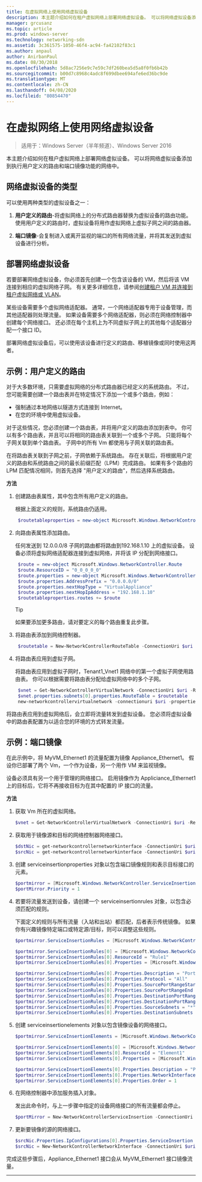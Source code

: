 ```yaml
---
title: 在虚拟网络上使用网络虚拟设备
description: 本主题介绍如何在租户虚拟网络上部署网络虚拟设备。 可以将网络虚拟设备添加到执行用户定义的路由和端口镜像功能的网络中。
manager: grcusanz
ms.topic: article
ms.prod: windows-server
ms.technology: networking-sdn
ms.assetid: 3c361575-1050-46f4-ac94-fa42102f83c1
ms.author: anpaul
author: AnirbanPaul
ms.date: 08/30/2018
ms.openlocfilehash: 5d8ac7256e9c7e59c7df260bea5d5a8f0fb6b42b
ms.sourcegitcommit: b00d7c8968c4adc8f699dbee694afe6ed36bc9de
ms.translationtype: MT
ms.contentlocale: zh-CN
ms.lasthandoff: 04/08/2020
ms.locfileid: "80854470"
---
```

# <a name="use-network-virtual-appliances-on-a-virtual-network"></a>在虚拟网络上使用网络虚拟设备

>适用于：Windows Server（半年频道）、Windows Server 2016

本主题介绍如何在租户虚拟网络上部署网络虚拟设备。 可以将网络虚拟设备添加到执行用户定义的路由和端口镜像功能的网络中。

## <a name="types-of-network-virtual-appliances"></a>网络虚拟设备的类型

可以使用两种类型的虚拟设备之一：

1. **用户定义的路由**-将虚拟网络上的分布式路由器替换为虚拟设备的路由功能。  使用用户定义的路由时，虚拟设备将用作虚拟网络上虚拟子网之间的路由器。

2. **端口镜像**-会复制进入或离开监视的端口的所有网络流量，并将其发送到虚拟设备进行分析。 


## <a name="deploying-a-network-virtual-appliance"></a>部署网络虚拟设备

若要部署网络虚拟设备，你必须首先创建一个包含该设备的 VM，然后将该 VM 连接到相应的虚拟网络子网。 有关更多详细信息，请参阅[创建租户 VM 并连接到租户虚拟网络或 VLAN](Create-a-Tenant-VM.md)。

某些设备需要多个虚拟网络适配器。 通常，一个网络适配器专用于设备管理，而其他适配器则处理流量。  如果设备需要多个网络适配器，则必须在网络控制器中创建每个网络接口。 还必须在每个主机上为不同虚拟子网上的其他每个适配器分配一个接口 ID。

部署网络虚拟设备后，可以使用该设备进行定义的路由、移植镜像或同时使用这两者。 


## <a name="example-user-defined-routing"></a>示例：用户定义的路由

对于大多数环境，只需要虚拟网络的分布式路由器已经定义的系统路由。 不过，您可能需要创建一个路由表并在特定情况下添加一个或多个路由，例如：

- 强制通过本地网络以隧道方式连接到 Internet。
- 在您的环境中使用虚拟设备。

对于这些情况，您必须创建一个路由表，并将用户定义的路由添加到表中。 你可以有多个路由表，并且可以将相同的路由表关联到一个或多个子网。 只能将每个子网关联到单个路由表。 子网中的所有 Vm 都使用与子网关联的路由表。

在将路由表关联到子网之前，子网依赖于系统路由。 存在关联后，将根据用户定义的路由和系统路由之间的最长前缀匹配（LPM）完成路由。 如果有多个路由的 LPM 匹配情况相同，则首先选择 "用户定义的路由"，然后选择系统路由。
 
**方法**

1. 创建路由表属性，其中包含所有用户定义的路由。<p>根据上面定义的规则，系统路由仍适用。

   ```PowerShell
    $routetableproperties = new-object Microsoft.Windows.NetworkController.RouteTableProperties
   ```

2. 向路由表属性添加路由。<p>任何发送到 12.0.0.0/8 子网的路由都将路由到192.168.1.10 上的虚拟设备。 设备必须将虚拟网络适配器连接到虚拟网络，并将该 IP 分配到网络接口。

   ```PowerShell
    $route = new-object Microsoft.Windows.NetworkController.Route
    $route.ResourceID = "0_0_0_0_0"
    $route.properties = new-object Microsoft.Windows.NetworkController.RouteProperties
    $route.properties.AddressPrefix = "0.0.0.0/0"
    $route.properties.nextHopType = "VirtualAppliance"
    $route.properties.nextHopIpAddress = "192.168.1.10"
    $routetableproperties.routes += $route
   ```
   >[!TIP]
   >如果要添加更多路由，请对要定义的每个路由重复此步骤。

3. 将路由表添加到网络控制器。

   ```PowerShell
    $routetable = New-NetworkControllerRouteTable -ConnectionUri $uri -ResourceId "Route1" -Properties $routetableproperties
   ```

4. 将路由表应用到虚拟子网。<p>将路由表应用到虚拟子网时，Tenant1_Vnet1 网络中的第一个虚拟子网使用路由表。 你可以根据需要将路由表分配给虚拟网络中的多个子网。

   ```PowerShell
    $vnet = Get-NetworkControllerVirtualNetwork -ConnectionUri $uri -ResourceId "Tenant1_VNet1"
    $vnet.properties.subnets[0].properties.RouteTable = $routetable
    new-networkcontrollervirtualnetwork -connectionuri $uri -properties $vnet.properties -resourceId $vnet.resourceid
   ```

将路由表应用到虚拟网络后，会立即将流量转发到虚拟设备。 您必须将虚拟设备中的路由表配置为以适合您的环境的方式转发流量。

## <a name="example-port-mirroring"></a>示例：端口镜像

在此示例中，将 MyVM_Ethernet1 的流量配置为镜像 Appliance_Ethernet1。  假设你已部署了两个 Vm，一个作为设备，另一个用作 VM 来监视镜像。 

设备必须具有另一个用于管理的网络接口。 启用镜像作为 Appliciance_Ethernet1 上的目标后，它将不再接收目标为在其中配置的 IP 接口的流量。


**方法**

1. 获取 Vm 所在的虚拟网络。

   ```PowerShell
   $vnet = Get-NetworkControllerVirtualNetwork -ConnectionUri $uri -ResourceId "Tenant1_VNet1"
   ```

2. 获取用于镜像源和目标的网络控制器网络接口。

   ```PowerShell
   $dstNic = get-networkcontrollernetworkinterface -ConnectionUri $uri -ResourceId "Appliance_Ethernet1"
   $srcNic = get-networkcontrollernetworkinterface -ConnectionUri $uri -ResourceId "MyVM_Ethernet1"
   ```

3. 创建 serviceinsertionproperties 对象以包含端口镜像规则和表示目标接口的元素。

   ```PowerShell
   $portmirror = [Microsoft.Windows.NetworkController.ServiceInsertionProperties]::new()
   $portMirror.Priority = 1
   ```

4. 若要将流量发送到设备，请创建一个 serviceinsertionrules 对象，以包含必须匹配的规则。<p>下面定义的规则与所有流量（入站和出站）都匹配，后者表示传统镜像。  如果你有兴趣镜像特定端口或特定源/目标，则可以调整这些规则。

   ```PowerShell
   $portmirror.ServiceInsertionRules = [Microsoft.Windows.NetworkController.ServiceInsertionRule[]]::new(1)

   $portmirror.ServiceInsertionRules[0] = [Microsoft.Windows.NetworkController.ServiceInsertionRule]::new()
   $portmirror.ServiceInsertionRules[0].ResourceId = "Rule1"
   $portmirror.ServiceInsertionRules[0].Properties = [Microsoft.Windows.NetworkController.ServiceInsertionRuleProperties]::new()

   $portmirror.ServiceInsertionRules[0].Properties.Description = "Port Mirror Rule"
   $portmirror.ServiceInsertionRules[0].Properties.Protocol = "All"
   $portmirror.ServiceInsertionRules[0].Properties.SourcePortRangeStart = "0"
   $portmirror.ServiceInsertionRules[0].Properties.SourcePortRangeEnd = "65535"
   $portmirror.ServiceInsertionRules[0].Properties.DestinationPortRangeStart = "0"
   $portmirror.ServiceInsertionRules[0].Properties.DestinationPortRangeEnd = "65535"
   $portmirror.ServiceInsertionRules[0].Properties.SourceSubnets = "*"
   $portmirror.ServiceInsertionRules[0].Properties.DestinationSubnets = "*"
   ```

5. 创建 serviceinsertionelements 对象以包含镜像设备的网络接口。

   ```PowerShell
   $portmirror.ServiceInsertionElements = [Microsoft.Windows.NetworkController.ServiceInsertionElement[]]::new(1)

   $portmirror.ServiceInsertionElements[0] = [Microsoft.Windows.NetworkController.ServiceInsertionElement]::new()
   $portmirror.ServiceInsertionElements[0].ResourceId = "Element1"
   $portmirror.ServiceInsertionElements[0].Properties = [Microsoft.Windows.NetworkController.ServiceInsertionElementProperties]::new()

   $portmirror.ServiceInsertionElements[0].Properties.Description = "Port Mirror Element"
   $portmirror.ServiceInsertionElements[0].Properties.NetworkInterface = $dstNic
   $portmirror.ServiceInsertionElements[0].Properties.Order = 1
   ```

6. 在网络控制器中添加服务插入对象。<p>发出此命令时，与上一步骤中指定的设备网络接口的所有流量都会停止。

   ```PowerShell
   $portMirror = New-NetworkControllerServiceInsertion -ConnectionUri $uri -Properties $portmirror -ResourceId "MirrorAll"
   ```

7. 更新要镜像的源的网络接口。

   ```PowerShell
   $srcNic.Properties.IpConfigurations[0].Properties.ServiceInsertion = $portMirror
   $srcNic = New-NetworkControllerNetworkInterface -ConnectionUri $uri  -Properties $srcNic.Properties -ResourceId $srcNic.ResourceId
   ```

完成这些步骤后，Appliance_Ethernet1 接口会从 MyVM_Ethernet1 接口镜像流量。
 
---